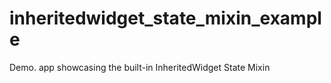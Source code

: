 # inheritedwidget_state_mixin_example

Demo. app showcasing the built-in InheritedWidget State Mixin

